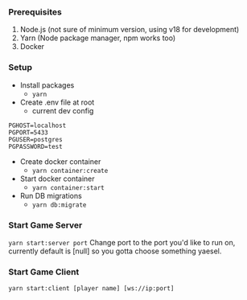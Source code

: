 ### Prerequisites

1. Node.js (not sure of minimum version, using v18 for development)
1. Yarn (Node package manager, npm works too)
1. Docker

### Setup

- Install packages
  - `yarn`
- Create .env file at root
  - current dev config

```
PGHOST=localhost
PGPORT=5433
PGUSER=postgres
PGPASSWORD=test
```

- Create docker container
  - `yarn container:create`
- Start docker container
  - `yarn container:start`
- Run DB migrations
  - `yarn db:migrate`

### Start Game Server

`yarn start:server port`
Change port to the port you'd like to run on, currently default is [null] so you gotta choose something yaesel.

### Start Game Client

`yarn start:client [player name] [ws://ip:port]`
